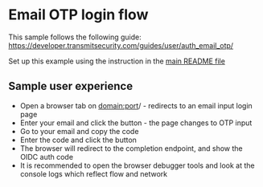 # Email OTP login flow

This sample follows the following guide: https://developer.transmitsecurity.com/guides/user/auth_email_otp/

Set up this example using the instruction in the [main README file](../README.md)

## Sample user experience

* Open a browser tab on <domain:port>/ - redirects to an email input login page
* Enter your email and click the button - the page changes to OTP input
* Go to your email and copy the code
* Enter the code and click the button
* The browser will redirect to the completion endpoint, and show the OIDC auth code
* It is recommended to open the browser debugger tools and look at the console logs which reflect flow and network





